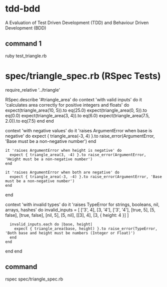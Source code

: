 # tdd-bdd
A Evaluation of Test Driven Development (TDD) and Behaviour Driven Development (BDD)

## command 1

ruby test_triangle.rb


# spec/triangle_spec.rb     (RSpec Tests)

require_relative '../triangle'

RSpec.describe '#triangle_area' do
  context 'with valid inputs' do
    it 'calculates area correctly for positive integers and floats' do
      expect(triangle_area(10, 5)).to eq(25.0)
      expect(triangle_area(0, 5)).to eq(0.0)
      expect(triangle_area(3, 4)).to eq(6.0)
      expect(triangle_area(7.5, 2.0)).to eq(7.5)
    end
  end

  context 'with negative values' do
    it 'raises ArgumentError when base is negative' do
      expect { triangle_area(-3, 4) }.to raise_error(ArgumentError, 'Base must be a non-negative number')
    end

    it 'raises ArgumentError when height is negative' do
      expect { triangle_area(3, -4) }.to raise_error(ArgumentError, 'Height must be a non-negative number')
    end

    it 'raises ArgumentError when both are negative' do
      expect { triangle_area(-3, -4) }.to raise_error(ArgumentError, 'Base must be a non-negative number')
    end
  end

  context 'with invalid types' do
    it 'raises TypeError for strings, booleans, nil, arrays, hashes' do
      invalid_inputs = [
        ['3', 4], [3, '4'], ['3', '4'],
        [true, 5], [5, false], [true, false],
        [nil, 5], [5, nil], [[3], 4], [3, { height: 4 }]
      ]

      invalid_inputs.each do |base, height|
        expect { triangle_area(base, height) }.to raise_error(TypeError, 'Both base and height must be numbers (Integer or Float)')
      end
    end
  end
end

## command

rspec spec/triangle_spec.rb
